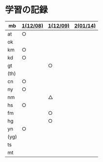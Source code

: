 # 学習の記録

| mb | [1(12/08)](20211208) | [1(12/09)](20211209) | [2(01/14)](20220114) |
| -- | -- | -- | -- | 
| at | ○ | | |
| ok | | | |
| km | ○ | | |
| kd | ○ | | |
| gt | | ○ | |
| (th) | | | |
| cn | ○ | | |
| ny | ○ | | |
| nm | | △ | |
| hs | ○ | | |
| fm | | ○ | |
| hg | | ○ | |
| yn | ○ | | |
| (yg) | | | |
| ts | | | |
| mt | | | |
